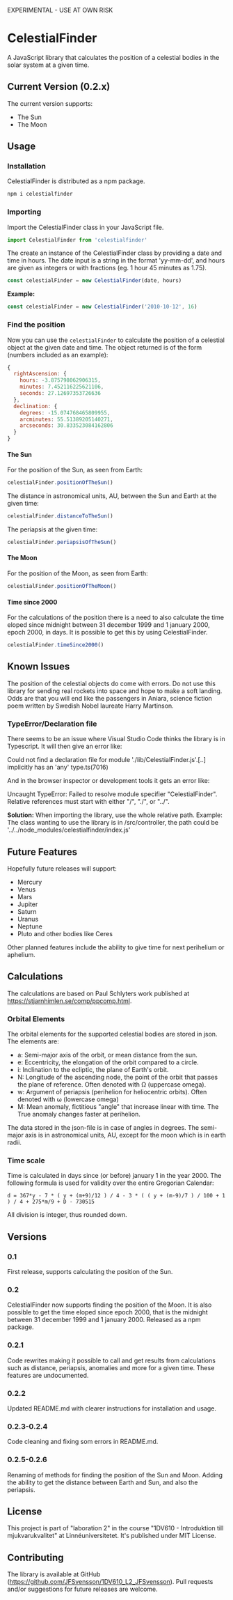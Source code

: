 EXPERIMENTAL - USE AT OWN RISK

# CelestialFinder
A JavaScript library that calculates the position of a celestial bodies in the solar system at a given time. 

## Current Version (0.2.x)
The current version supports:
- The Sun
- The Moon

## Usage

### Installation
CelestialFinder is distributed as a npm package.

``` bash
npm i celestialfinder 
```

### Importing 
Import the CelestialFinder class in your JavaScript file.

```js
import CelestialFinder from 'celestialfinder'
```

The create an instance of the CelestialFinder class by providing a date and time in hours. The date input is a string in the format 'yy-mm-dd', and hours are given as integers or with fractions (eg. 1 hour 45 minutes as 1.75).

```js
const celestialFinder = new CelestialFinder(date, hours)
```

**Example:**
```js
const celestialFinder = new CelestialFinder('2010-10-12', 16)
```

### Find the position
Now you can use the `celestialFinder` to calculate the position of a celestial object at the given date and time. The object returned is of the form (numbers included as an example):

```js
{
  rightAscension: {
    hours: -3.875798062906315,
    minutes: 7.452116225621106,
    seconds: 27.12697353726636
  },
  declination: {
    degrees: -15.074768465809955,
    arcminutes: 55.51389205140271,
    arcseconds: 30.833523084162806
  }
}
```

#### The Sun
For the position of the Sun, as seen from Earth:

```js
celestialFinder.positionOfTheSun()
```

The distance in astronomical units, AU, between the Sun and Earth at the given time:

```js
celestialFinder.distanceToTheSun()
```

The periapsis at the given time:

```js
celestialFinder.periapsisOfTheSun()
```

#### The Moon
For the position of the Moon, as seen from Earth:
```js
celestialFinder.positionOfTheMoon()
```

#### Time since 2000
For the calculations of the position there is a need to also calculate the time eloped since midnight between 31 december 1999 and 1 january 2000, epoch 2000, in days. It is possible to get this by using CelestialFinder.
```js
celestialFinder.timeSince2000()
```

## Known Issues
The position of the celestial objects do come with errors. Do not use this library for sending real rockets into space and hope to make a soft landing. Odds are that you will end like the passengers in Aniara, science fiction poem written by Swedish Nobel laureate Harry Martinson.

### TypeError/Declaration file
There seems to be an issue where Visual Studio Code thinks the library is in Typescript. It will then give an error like:

Could not find a declaration file for module './lib/CelestialFinder.js'.[..] implicitly has an 'any' type.ts(7016)

And in the browser inspector or development tools it gets an error like:

Uncaught TypeError: Failed to resolve module specifier "CelestialFinder". Relative references must start with either "/", "./", or "../".

**Solution:** When importing the library, use the whole relative path. Example: The class wanting to use the library is in /src/controller, the path could be '../../node_modules/celestialfinder/index.js'

## Future Features
Hopefully future releases will support:
- Mercury
- Venus
- Mars
- Jupiter
- Saturn
- Uranus
- Neptune
- Pluto and other bodies like Ceres

Other planned features include the ability to give time for next perihelium or aphelium.

## Calculations 
The calculations are based on Paul Schlyters work published at https://stjarnhimlen.se/comp/ppcomp.html.

### Orbital Elements
The orbital elements for the supported celestial bodies are stored in json. The elements are:
- a: Semi-major axis of the orbit, or mean distance from the sun.
- e: Eccentricity, the elongation of the orbit compared to a circle.
- i: Inclination to the ecliptic, the plane of Earth's orbit.
- N: Longitude of the ascending node, the point of the orbit that passes the plane of reference. Often denoted with Ω (uppercase omega). 
- w: Argument of periapsis (perihelion for heliocentric orbits). Often denoted with ω (lowercase omega)
- M: Mean anomaly, fictitious "angle" that increase linear with time. The True anomaly changes faster at perihelion. 

The data stored in the json-file is in case of angles in degrees. The semi-major axis is in astronomical units, AU, except for the moon which is in earth radii.

### Time scale
Time is calculated in days since (or before) january 1 in the year 2000. The following formula is used for validity over the entire Gregorian Calendar:

 ```
 d = 367*y - 7 * ( y + (m+9)/12 ) / 4 - 3 * ( ( y + (m-9)/7 ) / 100 + 1 ) / 4 + 275*m/9 + D - 730515
 ```
All division is integer, thus rounded down.

## Versions
### 0.1
First release, supports calculating the position of the Sun.

### 0.2
CelestialFinder now supports finding the position of the Moon. It is also possible to get the time eloped since epoch 2000, that is the midnight between 31 december 1999 and 1 january 2000. Released as a npm package.

### 0.2.1
Code rewrites making it possible to call and get results from calculations such as distance, periapsis, anomalies and more for a given time. These features are undocumented.

### 0.2.2
Updated README.md with clearer instructions for installation and usage. 

### 0.2.3-0.2.4
Code cleaning and fixing som errors in README.md.

### 0.2.5-0.2.6
Renaming of methods for finding the position of the Sun and Moon. Adding the ability to get the distance between Earth and Sun, and also the periapsis.


## License
This project is part of "laboration 2" in the course "1DV610 - Introduktion till mjukvarukvalitet" at Linnéuniversitetet. It's published under MIT License.

## Contributing
The library is available at GitHub (https://github.com/JFSvensson/1DV610_L2_JFSvensson). Pull requests and/or suggestions for future releases are welcome. 